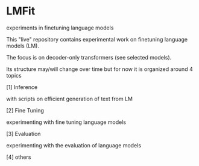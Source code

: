 # LMFit
experiments in finetuning language models


This "live" repository contains experimental work on finetuning language models (LM). 

The focus is on decoder-only transformers (see selected models). 

Its structure may/will change over time but for now it is organized around 4 topics 

[1] Inference 
 
 with scripts on efficient generation of text from LM 
 
 [2] Fine Tuning 
 
 experimenting with fine tuning language models 
 
 [3] Evaluation 
 
 experimenting with the evaluation of language models 
 
 [4] others 
 
 
